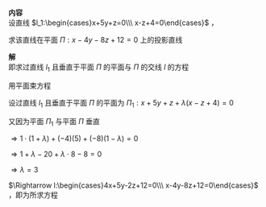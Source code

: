 **内容**  
设直线 $l_1:\begin{cases}x+5y+z=0\\\ x-z+4=0\end{cases}$ ，  
  
求该直线在平面 $\Pi:x-4y-8z+12=0$ 上的投影直线  
  
**解**  
即求过直线 $l_1$ 且垂直于平面 $\Pi$ 的平面与 $\Pi$ 的交线 $l$ 的方程  
  
用平面束方程  
  
设过直线 $l_1$ 且垂直于平面 $\Pi$ 的平面为 $\Pi_1:x+5y+z+\lambda(x-z+4)=0$  
  
又因为平面 $\Pi_1$ 与平面 $\Pi$ 垂直  
  
$\Rightarrow1\cdot(1+\lambda)+(-4)(5)+(-8)(1-\lambda)=0$  
  
$\Rightarrow1+\lambda-20+\lambda\cdot8-8=0$  
  
$\Rightarrow\lambda=3$  
  
$\Rightarrow l:\begin{cases}4x+5y-2z+12=0\\\ x-4y-8z+12=0\end{cases}$ ，即为所求方程  
